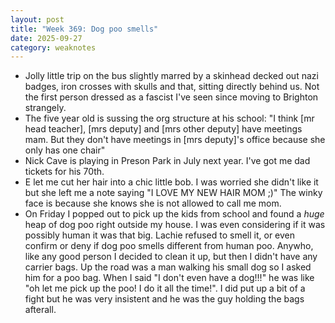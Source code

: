 ```yaml
---
layout: post
title: "Week 369: Dog poo smells"
date: 2025-09-27
category: weaknotes
---
```

* Jolly little trip on the bus slightly marred by a skinhead decked out nazi badges, iron crosses with skulls and that, sitting directly behind us. Not the first person dressed as a fascist I've seen since moving to Brighton strangely.
*  The five year old is sussing the org structure at his school: "I think [mr head teacher], [mrs deputy] and [mrs other deputy] have meetings mam. But they don't have meetings in [mrs deputy]'s office because she only has one chair"
* Nick Cave is playing in Preson Park in July next year. I've got me dad tickets for his 70th. 
* E let me cut her hair into a chic little bob. I was worried she didn't like it but she left me a note saying "I LOVE MY NEW HAIR MOM ;)" The winky face is because she knows she is not allowed to call me mom.
* On Friday I popped out to pick up the kids from school and found a _huge_ heap of dog poo right outside my house. I was even considering if it was possibly human it was that big. Lachie refused to smell it, or even confirm or deny if dog poo smells different from human poo. Anywho, like any good person I decided to clean it up, but then I didn't have any carrier bags. Up the road was a man walking his small dog so I asked him for a poo bag. When I said "I don't even have a dog!!!" he was like "oh let me pick up the poo! I do it all the time!". I did put up a bit of a fight but he was very insistent and he was the guy holding the bags afterall.

